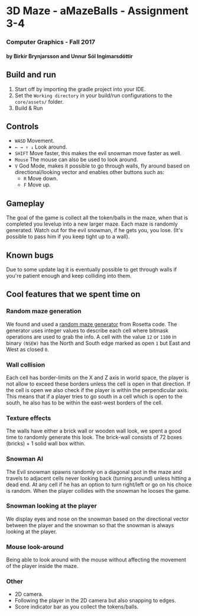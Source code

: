 # 3D Maze - aMazeBalls - Assignment 3-4
### Computer Graphics - Fall 2017
#### by Birkir Brynjarsson and Unnur Sól Ingimarsdóttir

## Build and run
1. Start off by importing the gradle project into your IDE.
2. Set the `Working directory` in your build/run configurations to the `core/assets/` folder.
3. Build & Run

## Controls
- `WASD` Movement.
- `← → ↑ ↓` Look around.
- `SHIFT` Move faster, this makes the evil snowman move faster as well.
- `Mouse` The mouse can also be used to look around.
- `V` God Mode, makes it possible to go through walls, fly around based on directional/looking vector and enables other buttons such as:
    - `R` Move down.
    - `F` Move up.

## Gameplay
The goal of the game is collect all the token/balls in the maze, when that is completed you levelup into a new larger maze.
Each maze is randomly generated.
Watch out for the evil snowman, if he gets you, you lose. (It's possible to pass him if you keep tight up to a wall).

## Known bugs
Due to some update lag it is eventually possible to get through walls if you're patient enough and keep colliding into them.

## Cool features that we spent time on
### Random maze generation
We found and used a [random maze generator](https://rosettacode.org/wiki/Maze_generation#Java) from Rosetta code. The generator uses integer values to describe each cell where bitmask operations are used to grab the info. A cell with the value `12` or `1100` in binary `(NSEW)` has the North and South edge marked as open `1` but East and West as closed `0`.
### Wall collision
Each cell has border-limits on the X and Z axis in world space, the player is not allow to exceed these borders unless the cell is open in that direction. If the cell is open we also check if the player is within the perpendicular axis. This means that if a player tries to go south in a cell which is open to the south, he also has to be within the east-west borders of the cell.
### Texture effects
The walls have either a brick wall or wooden wall look, we spent a good time to randomly generate this look. The brick-wall consists of 72 boxes (bricks) + 1 solid wall box within. 
### Snowman AI
The Evil snowman spawns randomly on a diagonal spot in the maze and travels to adjacent cells never looking back (turning around) unless hitting a dead end. At any cell if he has an option to turn right/left or go on his choice is random.
When the player collides with the snowman he looses the game.
### Snowman looking at the player
We display eyes and nose on the snowman based on the directional vector between the player and the snowman so that the snowman is always looking at the player.
### Mouse look-around
Being able to look around with the mouse without affecting the movement of the player inside the maze.
### Other
- 2D camera.
- Following the player in the 2D camera but also snapping to edges.
- Score indicator bar as you collect the tokens/balls.